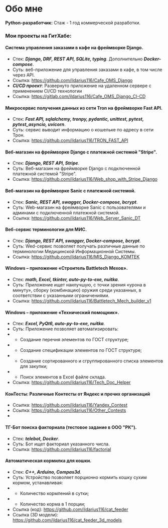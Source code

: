 # Обо мне

**Python-разработчик:**
Стаж - 1 год коммерческой разработки.

### Мои проекты на ГитХабе:

#### Система управления заказами в кафе на фреймворке Django.
- Стек: **_Django, DRF, REST API, SQLite, typing_**. Дополнительно **_Docker-compose_**.
- Суть: веб-приложение для управления заказами в кафе, в том числе через API.
- Ссылка: https://github.com/ildarius116/Cafe_OMS_Django
- **_CI/CD проект_**: Развернуто приложение на удаленном сервере с применением CI/CD технологии
- Ссылка: https://gitlab.com/ildarius116/Cafe_OMS_Django_CI-CD

#### Микросервис получения данных из сети Tron на фреймворке Fast API.
- Стек: **_Fast API, sqlalchemy, tronpy, pydantic, unittest, pytest, pytest_asyncio, uvicorn_**. 
- Суть: сервис выводит информацию о кошельке по адресу в сети Трон.
- Ссылка: https://github.com/ildarius116/TRON_FAST_API

#### Веб-магазин на фреймворке Django с платежной системой "Stripe".
- Стек: **_Django, REST API, Stripe_**. 
- Суть: Веб-магазин на фреймворке Django с подключенной платежной системой "Stripe".
- Ссылка: https://github.com/ildarius116/Web_shop_with_Stripe_Django

#### Веб-магазин на фреймворке Sanic с платежной системой.
- Стек: **_Sanic, REST API, swagger, Docker-compose, bcrypt_**. 
- Суть: Web-магазин на фреймворке Sanic с пользователями и админами с подключенной платежной системой.
- Ссылка: https://github.com/ildarius116/Web_Server_Sanic_DT

#### Веб-сервис терминологии для МИС.
- Стек: **_Django, REST API, swagger, Docker-compose, bcrypt_**. 
- Суть: Wed-сервис позволяет получать различные данные по терминологии Медицинской Информационной Системы.
- Ссылка: https://github.com/ildarius116/MIS_Django_KOMTEK

#### Windows – приложение «Строитель Battletech Мехов».
- Стек: **_math, Excel, tkinter, auto-py-to-exe, nuitka_**.
- Суть: Приложение ищет наилучшую, с точки зрения «урона в минуту», сборку (комбинацию) оружия среди указанных, в соответствии с указанными ограничениями.
- Ссылка: https://github.com/ildarius116/Battletech_Mech_builder_v1

#### Windows – приложение «Технический помощник».
- Стек: **_Excel, PyQt6, auto-py-to-exe, nuitka_**.
- Суть: Приложение позволяет автоматизировать:
- * Создание перечня элементов по ГОСТ структуре;
- * Создание спецификации элементов по ГОСТ структуре;
- * Создание сортированного и сгруппированного списка элементов для закупки;
- * Поиск элементов в Excel файле склада.
- Ссылка: https://github.com/ildarius116/Tech_Doc_Helper

#### КонТесты: Различные Контесты от Яндекс и прочих организаций
- Ссылка: https://github.com/ildarius116/Yandex_Contest
- Ссылка: https://github.com/ildarius116/Other_Contests
- 
#### ТГ-Бот поиска факториала (тестовое задание в ООО "РК").
- Стек: **_telebot, Docker_**.
- Суть: Бот ищет факториал указанного числа.
- Ссылка: https://github.com/ildarius116/factorial

#### Автоматическая кормилка для кошки.
- Стек: **_С++, Arduino, Compas3d_**.
- Суть: Устройство позволяет порционно кормить кошку сухим кормом, устанавливая:
- * Количество кормлений в сутки;
- * Количество корма в 1 порции;
- Ссылка (код): https://github.com/ildarius116/cat_feeder
- Ссылка (3D модели): https://github.com/ildarius116/cat_feeder_3d_models


